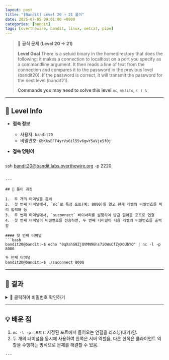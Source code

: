 ```yaml
---
layout: post
title: "[Bandit] Level 20 → 21 풀이"
date: 2025-07-05 09:01:00 +0900
categories: [bandit]
tags: [overthewire, bandit, linux, netcat, pipe]
---
```


> 📝 **공식 문제 (Level 20 → 21)**
>
> **Level Goal**
> There is a setuid binary in the homedirectory that does the following: it makes a connection to localhost on a port you specify as a commandline argument. It then reads a line of text from the connection and compares it to the password in the previous level (bandit20). If the password is correct, it will transmit the password for the next level (bandit21).
>
> **Commands you may need to solve this level**
> `nc`, `mkfifo`, `( ) &`

---

## 🔐 Level Info

- **접속 정보**
  - 사용자: `bandit20`
  - 비밀번호: `GbKksEFF4yrVs6il55v6gwY5aVje5f0j`
  
- **접속 명령어**

  ```bash
ssh bandit20@bandit.labs.overthewire.org -p 2220
  ```

---

## 🧪 풀이 과정

1.  두 개의 터미널을 준비
2.  첫 번째 터미널에서, `nc`로 특정 포트(예: 8000)를 열고 현재 레벨의 비밀번호를 미리 입력해 둠
3.  두 번째 터미널에서, `suconnect` 바이너리를 실행하여 방금 열어둔 포트로 연결
4.  첫 번째 터미널이 비밀번호를 전송하면, 두 번째 터미널이 다음 레벨의 비밀번호를 출력함

#### 첫 번째 터미널
```bash
bandit20@bandit:~$ echo "0qXahG8ZjOVMN9Ghs7iOWsCfZyXOUbYO" | nc -l -p 8000
```

```Bash
두 번째 터미널
bandit20@bandit:~$ ./suconnect 8000
```

---

## 🎯 결과

<details markdown="1">
<summary>👀 클릭하여 비밀번호 확인하기</summary>

```Bash
gE269g2h3mw3pwgrq0Lh6aMo31dYVI_9
```

</details>

---

## 💡 배운 점

1.   `nc -l -p [포트]`: 지정된 포트에서 들어오는 연결을 리스닝(대기)함.
2.   두 개의 터미널을 동시에 사용하여 한쪽은 서버 역할을, 다른 한쪽은 클라이언트 역할을 수행하는 방식으로 문제를 해결할 수 있음.

    ---
